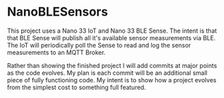 # NanoBLESensors

This project uses a Nano 33 IoT and Nano 33 BLE Sense.  The intent is that that BLE Sense will publish all it's available
sensor measurements via BLE.  The IoT will periodically poll the Sense to read and log the sensor measurements to an MQTT
Broker.  

Rather than showing the finished project I will add commits at major points as the code evolves.  My plan is each commit will
be an additional small piece of fully functioning code.  My intent is to show how a project evolves from the simplest cost
to something full featured.
